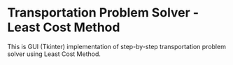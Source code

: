 # Transportation Problem Solver - Least Cost Method

This is GUI (Tkinter) implementation of step-by-step transportation problem solver using Least Cost Method.
